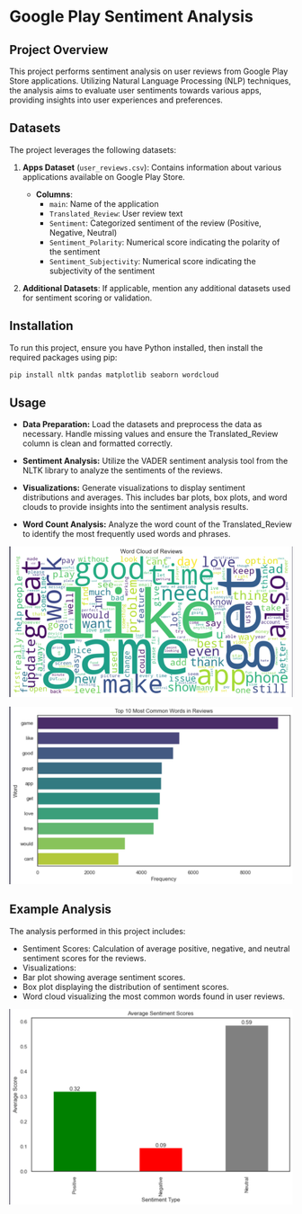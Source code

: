 # Google Play Sentiment Analysis

## Project Overview
This project performs sentiment analysis on user reviews from Google Play Store applications. Utilizing Natural Language Processing (NLP) techniques, the analysis aims to evaluate user sentiments towards various apps, providing insights into user experiences and preferences.

## Datasets
The project leverages the following datasets:

1. **Apps Dataset** (`user_reviews.csv`): Contains information about various applications available on Google Play Store.
   - **Columns**:
     - `main`: Name of the application
     - `Translated_Review`: User review text
     - `Sentiment`: Categorized sentiment of the review (Positive, Negative, Neutral)
     - `Sentiment_Polarity`: Numerical score indicating the polarity of the sentiment
     - `Sentiment_Subjectivity`: Numerical score indicating the subjectivity of the sentiment

2. **Additional Datasets**: If applicable, mention any additional datasets used for sentiment scoring or validation.

## Installation
To run this project, ensure you have Python installed, then install the required packages using pip:

```bash
pip install nltk pandas matplotlib seaborn wordcloud
```
## Usage

- **Data Preparation:** Load the datasets and preprocess the data as necessary. Handle missing values and ensure the Translated_Review column is clean and formatted correctly.

- **Sentiment Analysis:** Utilize the VADER sentiment analysis tool from the NLTK library to analyze the sentiments of the reviews.

- **Visualizations:** Generate visualizations to display sentiment distributions and averages. This includes bar plots, box plots, and word clouds to provide insights into the sentiment analysis results.

- **Word Count Analysis:** Analyze the word count of the Translated_Review to identify the most frequently used words and phrases.

![alt text](https://github.com/AhmedEssam29/sentiment_analysis/blob/main/23.png?raw=true)

![alt text](https://github.com/AhmedEssam29/sentiment_analysis/blob/main/24.png?raw=true)


## Example Analysis

The analysis performed in this project includes:

- Sentiment Scores: Calculation of average positive, negative, and neutral sentiment scores for the reviews.
- Visualizations:
- Bar plot showing average sentiment scores.
- Box plot displaying the distribution of sentiment scores.
- Word cloud visualizing the most common words found in user reviews.


![alt text](https://github.com/AhmedEssam29/sentiment_analysis/blob/main/22.png?raw=true)
 
